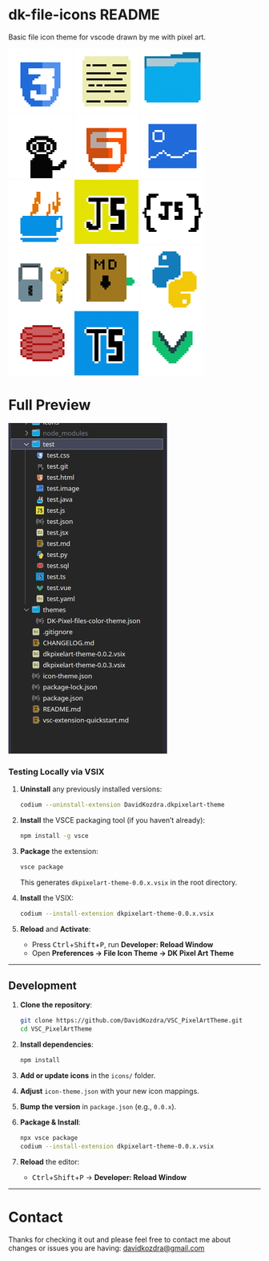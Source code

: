 # dk-file-icons README


Basic file icon theme for vscode drawn by me with pixel art. 


![alt text](icons/css.png) ![alt text](icons/file.png) ![alt text](icons/folder.png) ![alt text](icons/git.png) ![alt text](icons/html.png) ![alt text](icons/Image.png) ![alt text](icons/Java.png) ![alt text](icons/JavaScript.png) ![alt text](icons/json.png) ![alt text](icons/key.png) ![alt text](icons/markdown.png) ![alt text](icons/Python.png) ![alt text](icons/sql.png) ![alt text](icons/TypeScript.png) ![alt text](icons/Vue.png)


# Full Preview 

![alt text](image.png)



### Testing Locally via VSIX

1. **Uninstall** any previously installed versions:

   ```bash
   codium --uninstall-extension DavidKozdra.dkpixelart-theme
   ```
2. **Install** the VSCE packaging tool (if you haven’t already):

   ```bash
   npm install -g vsce
   ```
3. **Package** the extension:

   ```bash
   vsce package
   ```

   This generates `dkpixelart-theme-0.0.x.vsix` in the root directory.
4. **Install** the VSIX:

   ```bash
   codium --install-extension dkpixelart-theme-0.0.x.vsix
   ```
5. **Reload** and **Activate**:

   * Press <kbd>Ctrl</kbd>+<kbd>Shift</kbd>+<kbd>P</kbd>, run **Developer: Reload Window**
   * Open **Preferences → File Icon Theme → DK Pixel Art Theme**

---

## Development

1. **Clone the repository**:

   ```bash
   git clone https://github.com/DavidKozdra/VSC_PixelArtTheme.git
   cd VSC_PixelArtTheme
   ```
2. **Install dependencies**:

   ```bash
   npm install
   ```
3. **Add or update icons** in the `icons/` folder.
4. **Adjust** `icon-theme.json` with your new icon mappings.
5. **Bump the version** in `package.json` (e.g., `0.0.x`).
6. **Package & Install**:

   ```bash
   npx vsce package
   codium --install-extension dkpixelart-theme-0.0.x.vsix
   ```
7. **Reload** the editor:

   * <kbd>Ctrl</kbd>+<kbd>Shift</kbd>+<kbd>P</kbd> → **Developer: Reload Window**

---

# Contact

Thanks for checking it out and please feel free to contact me about changes or issues you are having: davidkozdra@gmail.com